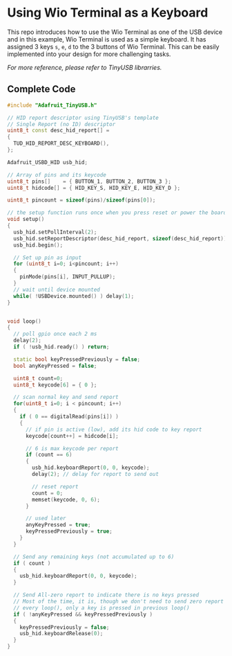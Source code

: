 # Using Wio Terminal as a Keyboard

This repo introduces how to use the Wio Terminal as one of the USB device and in this example, Wio Terminal is used as a simple keyboard. It has assigned 3 keys `s`, `e`, `d` to the 3 buttons of Wio Terminal. This can be easily implemented into your design for more challenging tasks.

*For more reference, please refer to TinyUSB librarries.*


## Complete Code

```cpp
#include "Adafruit_TinyUSB.h"

// HID report descriptor using TinyUSB's template
// Single Report (no ID) descriptor
uint8_t const desc_hid_report[] =
{
  TUD_HID_REPORT_DESC_KEYBOARD(),
};

Adafruit_USBD_HID usb_hid;

// Array of pins and its keycode
uint8_t pins[]    = { BUTTON_1, BUTTON_2, BUTTON_3 };
uint8_t hidcode[] = { HID_KEY_S, HID_KEY_E, HID_KEY_D };

uint8_t pincount = sizeof(pins)/sizeof(pins[0]);

// the setup function runs once when you press reset or power the board
void setup()
{
  usb_hid.setPollInterval(2);
  usb_hid.setReportDescriptor(desc_hid_report, sizeof(desc_hid_report));
  usb_hid.begin();

  // Set up pin as input
  for (uint8_t i=0; i<pincount; i++)
  {
    pinMode(pins[i], INPUT_PULLUP);
  }
  // wait until device mounted
  while( !USBDevice.mounted() ) delay(1);
}


void loop()
{
  // poll gpio once each 2 ms
  delay(2);
  if ( !usb_hid.ready() ) return;

  static bool keyPressedPreviously = false;
  bool anyKeyPressed = false;

  uint8_t count=0;
  uint8_t keycode[6] = { 0 };

  // scan normal key and send report
  for(uint8_t i=0; i < pincount; i++)
  {
    if ( 0 == digitalRead(pins[i]) )
    {
      // if pin is active (low), add its hid code to key report
      keycode[count++] = hidcode[i];

      // 6 is max keycode per report
      if (count == 6)
      {
        usb_hid.keyboardReport(0, 0, keycode);
        delay(2); // delay for report to send out

        // reset report
        count = 0;
        memset(keycode, 0, 6);
      }

      // used later
      anyKeyPressed = true;
      keyPressedPreviously = true;
    }
  }

  // Send any remaining keys (not accumulated up to 6)
  if ( count )
  {
    usb_hid.keyboardReport(0, 0, keycode);
  }

  // Send All-zero report to indicate there is no keys pressed
  // Most of the time, it is, though we don't need to send zero report
  // every loop(), only a key is pressed in previous loop()
  if ( !anyKeyPressed && keyPressedPreviously )
  {
    keyPressedPreviously = false;
    usb_hid.keyboardRelease(0);
  }
}
```